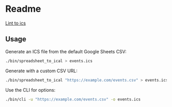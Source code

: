 # Readme


[Lint to ics](https://raw.githubusercontent.com/zewelor/ps_events/refs/heads/main/events.ics)

## Usage


Generate an ICS file from the default Google Sheets CSV:

```bash
./bin/spreadsheet_to_ical > events.ics
```

Generate with a custom CSV URL:

```bash
./bin/spreadsheet_to_ical "https://example.com/events.csv" > events.ics
```

Use the CLI for options:

```bash
./bin/cli -u "https://example.com/events.csv" -o events.ics
```
